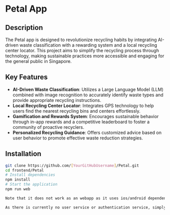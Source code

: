 # Petal App


## Description
The Petal app is designed to revolutionize recycling habits by integrating AI-driven waste classification with a rewarding system and a local recycling center locator. This project aims to simplify the recycling process through technology, making sustainable practices more accessible and engaging for the general public in Singapore.

## Key Features
- **AI-Driven Waste Classification**: Utilizes a Large Language Model (LLM) combined with image recognition to accurately identify waste types and provide appropriate recycling instructions.
- **Local Recycling Center Locator**: Integrates GPS technology to help users find the nearest recycling bins and centers effortlessly.
- **Gamification and Rewards System**: Encourages sustainable behavior through in-app rewards and a competitive leaderboard to foster a community of proactive recyclers.
- **Personalized Recycling Guidance**: Offers customized advice based on user behavior to promote effective waste reduction strategies.

## Installation
```bash
git clone https://github.com/[YourGitHubUsername]/Petal.git
cd frontend/Petal
# Install dependencies
npm install
# Start the application
npm run web

Note that it does not work as an webapp as it uses ios/android dependencies. Please scan the QR code via your phone to test the app.

As there is currently no user service or authentication service, simply click login to enter the app and test the main features.
